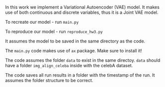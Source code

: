 In this work we implement a Variational Autoencoder (VAE) model. 
It makes use of both continuous and discrete variables, thus it is a Joint VAE model.

To recreate our model - run `main.py`

To reproduce our model - run `reproduce_hw3.py`

It assumes the model to be saved in the same directory as the code.

The `main.py` code makes use of `ax` package. 
Make sure to install it!

The code assumes the folder `data` to exist in the same directoy.
`data` should have a folder `img_align_celeba` inside with the celebA dataset.

The code saves all run results in a folder with the timestamp of the run.
It assumes the folder structure to be correct.


